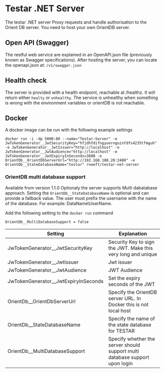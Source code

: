 ﻿# Testar .NET Server
The testar .NET server Proxy requests and handle authorisation to the Orient DB server. You need to host your own OrientDB server. 

## Open API (Swagger)
The restful web service are explained in an OpenAPI.json file (previously known as Swagger specifications).
After hosting the server, you can locate the openapi.json at: `/v1/swagger.json`

## Health check
The server is provided with a health endpoint, reachable at /healthz. It will return either `healty` or `unhealthy`. 
The service is unhealthy when something is wrong with the environment variables or orientDB is not reachable. 

## Docker
A docker image can be run with the following example settings
```
docker run -i -dp 5000:80 --name="Testar-Server" -e JwTokenGenerator__JwtSecurityKey="hfjdhfdifngyuernguinfdfs4235tfmguh" -e JwTokenGenerator__JwtIssuer="http://localhost" -e JwTokenGenerator__JwtAudience="http://localhost" -e JwTokenGenerator__JwtExpiryInSeconds=3600 -e OrientDb__OrientDbServerUrl="http://192.168.188.28:2480" -e OrientDb__StateDatabaseName="testar" rneeft/testar-net-server
```

### OrientDB multi database support
Available from version 1.1.0
Optionaly the server supports Multi dabatabase approach. Setting the `OrientDb__StateDatabaseName` 
is optional and can provide a fallback value. The user must prefix the username with the name of 
the database. For example: DataName\UserName. 

Add the following setting to the `docker run` command

```
OrientDb__MultiDatabaseSupport = false
```

| Setting | Explanation |
| --- | --- 
JwTokenGenerator__JwtSecurityKey | Security Key to sign the JWT. Make this very long and unique |
JwTokenGenerator__JwtIssuer | Jwt issuer |
JwTokenGenerator__JwtAudience | JWT Audience |
JwTokenGenerator__JwtExpiryInSeconds | Set the expiry seconds of the JWT |
OrientDb__OrientDbServerUrl | Specify the OrientDB server URL. In Docker this is not local host |
OrientDb__StateDatabaseName | Specify the name of the state database for TESTAR |
OrientDb__MultiDatabaseSupport | Specify whether the server should support multi database support upon login |